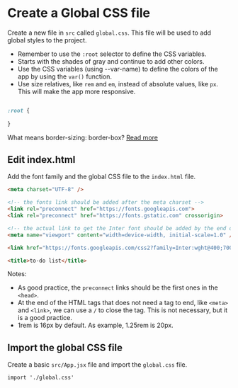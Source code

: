 # Create a Global CSS file

Create a new file in `src` called `global.css`. This file will be used to add global styles to the project.

- Remember to use the `:root` selector to define the CSS variables.
- Starts with the shades of gray and continue to add other colors.
- Use the CSS variables (using --var-name) to define the colors of the app by using the `var()` function.
- Use size relatives, like `rem` and `em`, instead of absolute values, like `px`. This will make the app more responsive.

```css

:root {
    
}

```

What means border-sizing: border-box? [Read more](https://css-tricks.com/box-sizing/)

## Edit index.html

Add the font family and the global CSS file to the `index.html` file.

```html
<meta charset="UTF-8" />

<!-- the fonts link should be added after the meta charset -->
<link rel="preconnect" href="https://fonts.googleapis.com">
<link rel="preconnect" href="https://fonts.gstatic.com" crossorigin>

<!-- the actual link to get the Inter font should be added by the end of the head tag, before the title -->
<meta name="viewport" content="width=device-width, initial-scale=1.0" />

<link href="https://fonts.googleapis.com/css2?family=Inter:wght@400;700&display=swap" rel="stylesheet">

<title>to-do list</title>
```

Notes:

- As good practice, the `preconnect` links should be the first ones in the `<head>`.
- At the end of the HTML tags that does not need a tag to end, like `<meta>` and `<link>`, we can use a `/` to close the tag. This is not necessary, but it is a good practice.
- 1rem is 16px by default. As example, 1.25rem is 20px.

## Import the global CSS file

Create a basic `src/App.jsx` file and import the `global.css` file.

```tsx
import './global.css'
```
